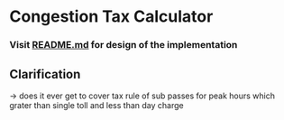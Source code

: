 # Congestion Tax Calculator

### Visit [README.md](README.md) for design of the implementation


## Clarification
  -> does it ever get to cover tax rule of sub passes for peak hours  which grater than single toll and less than day charge